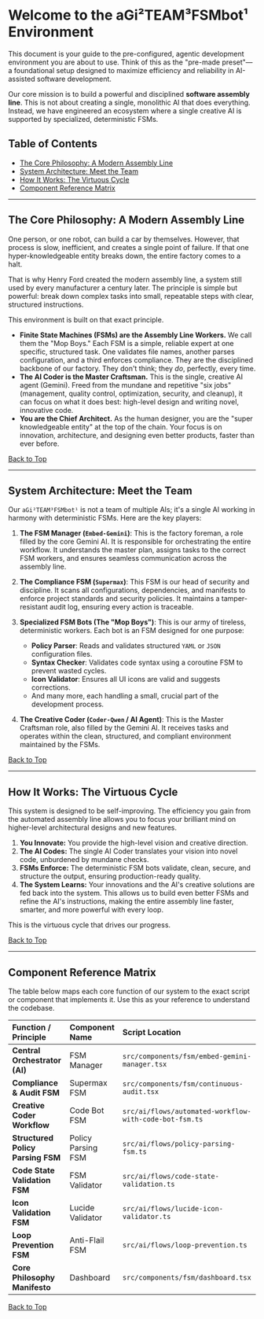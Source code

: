 # Welcome to the aGi²TEAM³FSMbot¹ Environment

This document is your guide to the pre-configured, agentic development environment you are about to use. Think of this as the "pre-made preset"—a foundational setup designed to maximize efficiency and reliability in AI-assisted software development.

Our core mission is to build a powerful and disciplined **software assembly line**. This is not about creating a single, monolithic AI that does everything. Instead, we have engineered an ecosystem where a single creative AI is supported by specialized, deterministic FSMs.

## Table of Contents

- [The Core Philosophy: A Modern Assembly Line](#the-core-philosophy-a-modern-assembly-line)
- [System Architecture: Meet the Team](#system-architecture-meet-the-team)
- [How It Works: The Virtuous Cycle](#how-it-works-the-virtuous-cycle)
- [Component Reference Matrix](#component-reference-matrix)

---

## The Core Philosophy: A Modern Assembly Line

One person, or one robot, can build a car by themselves. However, that process is slow, inefficient, and creates a single point of failure. If that one hyper-knowledgeable entity breaks down, the entire factory comes to a halt.

That is why Henry Ford created the modern assembly line, a system still used by every manufacturer a century later. The principle is simple but powerful: break down complex tasks into small, repeatable steps with clear, structured instructions.

This environment is built on that exact principle.

-   **Finite State Machines (FSMs) are the Assembly Line Workers.** We call them the "Mop Boys." Each FSM is a simple, reliable expert at one specific, structured task. One validates file names, another parses configuration, and a third enforces compliance. They are the disciplined backbone of our factory. They don't think; they *do*, perfectly, every time.
-   **The AI Coder is the Master Craftsman.** This is the single, creative AI agent (Gemini). Freed from the mundane and repetitive "six jobs" (management, quality control, optimization, security, and cleanup), it can focus on what it does best: high-level design and writing novel, innovative code.
-   **You are the Chief Architect.** As the human designer, you are the "super knowledgeable entity" at the top of the chain. Your focus is on innovation, architecture, and designing even better products, faster than ever before.

[Back to Top](#welcome-to-the-agi²team³fsmbot¹-environment)

---

## System Architecture: Meet the Team

Our `aGi²TEAM³FSMbot¹` is not a team of multiple AIs; it's a single AI working in harmony with deterministic FSMs. Here are the key players:

1.  **The FSM Manager (`Embed-Gemini`)**: This is the factory foreman, a role filled by the core Gemini AI. It is responsible for orchestrating the entire workflow. It understands the master plan, assigns tasks to the correct FSM workers, and ensures seamless communication across the assembly line.

2.  **The Compliance FSM (`Supermax`)**: This FSM is our head of security and discipline. It scans all configurations, dependencies, and manifests to enforce project standards and security policies. It maintains a tamper-resistant audit log, ensuring every action is traceable.

3.  **Specialized FSM Bots (The "Mop Boys")**: This is our army of tireless, deterministic workers. Each bot is an FSM designed for one purpose:
    *   **Policy Parser**: Reads and validates structured `YAML` or `JSON` configuration files.
    *   **Syntax Checker**: Validates code syntax using a coroutine FSM to prevent wasted cycles.
    - **Icon Validator**: Ensures all UI icons are valid and suggests corrections.
    *   And many more, each handling a small, crucial part of the development process.

4.  **The Creative Coder (`Coder-Qwen` / AI Agent)**: This is the Master Craftsman role, also filled by the Gemini AI. It receives tasks and operates within the clean, structured, and compliant environment maintained by the FSMs.

[Back to Top](#welcome-to-the-agi²team³fsmbot¹-environment)

---

## How It Works: The Virtuous Cycle

This system is designed to be self-improving. The efficiency you gain from the automated assembly line allows you to focus your brilliant mind on higher-level architectural designs and new features.

1.  **You Innovate:** You provide the high-level vision and creative direction.
2.  **The AI Codes:** The single AI Coder translates your vision into novel code, unburdened by mundane checks.
3.  **FSMs Enforce:** The deterministic FSM bots validate, clean, secure, and structure the output, ensuring production-ready quality.
4.  **The System Learns:** Your innovations and the AI's creative solutions are fed back into the system. This allows us to build even better FSMs and refine the AI's instructions, making the entire assembly line faster, smarter, and more powerful with every loop.

This is the virtuous cycle that drives our progress.

[Back to Top](#welcome-to-the-agi²team³fsmbot¹-environment)

---

## Component Reference Matrix

The table below maps each core function of our system to the exact script or component that implements it. Use this as your reference to understand the codebase.

| Function / Principle | Component Name | Script Location |
| :--- | :--- | :--- |
| **Central Orchestrator (AI)** | FSM Manager | `src/components/fsm/embed-gemini-manager.tsx` |
| **Compliance & Audit FSM** | Supermax FSM | `src/components/fsm/continuous-audit.tsx` |
| **Creative Coder Workflow** | Code Bot FSM | `src/ai/flows/automated-workflow-with-code-bot-fsm.ts` |
| **Structured Policy Parsing FSM** | Policy Parsing FSM | `src/ai/flows/policy-parsing-fsm.ts` |
| **Code State Validation FSM** | FSM Validator | `src/ai/flows/code-state-validation.ts` |
| **Icon Validation FSM**| Lucide Validator | `src/ai/flows/lucide-icon-validator.ts` |
| **Loop Prevention FSM** | Anti-Flail FSM | `src/ai/flows/loop-prevention.ts` |
| **Core Philosophy Manifesto** | Dashboard | `src/components/fsm/dashboard.tsx` |

[Back to Top](#welcome-to-the-agi²team³fsmbot¹-environment)
